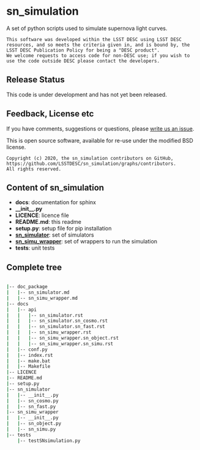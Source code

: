 # sn_simulation

A set of python scripts used to simulate supernova light curves.

```
This software was developed within the LSST DESC using LSST DESC resources, and so meets the criteria given in, and is bound by, the LSST DESC Publication Policy for being a "DESC product".
We welcome requests to access code for non-DESC use; if you wish to use the code outside DESC please contact the developers.

```
## Release Status

This code is under development and has not yet been released.

## Feedback, License etc

If you have comments, suggestions or questions, please [write us an issue](https://github.com/LSSTDESC/sn_simulation/issues).

This is open source software, available for re-use under the modified BSD license.

```
Copyright (c) 2020, the sn_simulation contributors on GitHub, https://github.com/LSSTDESC/sn_simulation/graphs/contributors.
All rights reserved.
```

## Content of sn_simulation ##
* **docs**: documentation for sphinx
* **\_\_init\_\_.py**
* **LICENCE**: licence file
* **README.md**: this readme
* **setup.py**: setup file for pip installation
* [**sn_simulator**](doc_package/sn_simulator.md): set of simulators
* [**sn_simu_wrapper**](doc_package/sn_simu_wrapper.md): set of wrappers to run the simulation
* **tests**: unit tests


## Complete tree ##
```bash

|-- doc_package
|   |-- sn_simulator.md
|   |-- sn_simu_wrapper.md
|-- docs
|   |-- api
|   |   |-- sn_simulator.rst
|   |   |-- sn_simulator.sn_cosmo.rst
|   |   |-- sn_simulator.sn_fast.rst
|   |   |-- sn_simu_wrapper.rst
|   |   |-- sn_simu_wrapper.sn_object.rst
|   |   |-- sn_simu_wrapper.sn_simu.rst
|   |-- conf.py
|   |-- index.rst
|   |-- make.bat
|   |-- Makefile
|-- LICENCE
|-- README.md
|-- setup.py
|-- sn_simulator
|   |-- __init__.py
|   |-- sn_cosmo.py
|   |-- sn_fast.py
|-- sn_simu_wrapper
|   |-- __init__.py
|   |-- sn_object.py
|   |-- sn_simu.py
|-- tests
    |-- testSNsimulation.py
```